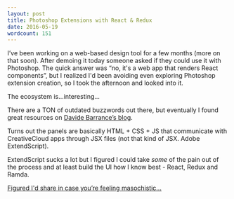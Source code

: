 ```yaml
---
layout: post
title: Photoshop Extensions with React & Redux
date: 2016-05-19
wordcount: 151
---
```


I’ve been working on a web-based design tool for a few months (more on that
soon). After demoing it today someone asked if they could use it with Photoshop.
The quick answer was “no, it's a web app that renders React components”, but I
realized I'd been avoiding even exploring Photoshop extension creation, so I
took the afternoon and looked into it.

The ecosystem is…interesting…

There are a TON of outdated buzzwords out there, but eventually I found great
resources on [Davide Barrance’s blog](http://www.davidebarranca.com/).

Turns out the panels are basically HTML + CSS + JS that communicate with
CreativeCloud apps through JSX files (not that kind of JSX. Adobe ExtendScript).

ExtendScript sucks a lot but I figured I could take _some_ of the pain out of
the process and at least build the UI how I know best - React, Redux and Ramda.

[Figured I'd share in case you’re feeling
masochistic…](https://github.com/jongold/photoshop-react-redux-ramda)

